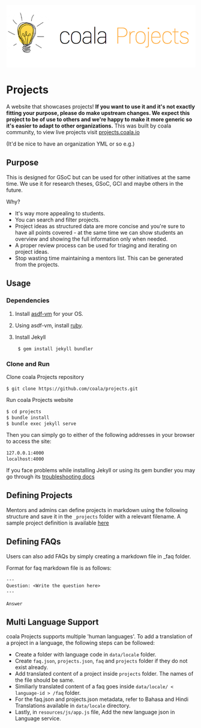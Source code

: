 <p align="center"><img src="screenshots/header.png"></p>

# Projects

A website that showcases projects! **If you want to use it and it's not exactly
fitting your purpose, please do make upstream changes. We expect this project
to be of use to others and we're happy to make it more generic so it's easier
to adapt to other organizations.** This was built by coala community, to view
live projects visit [projects.coala.io](https://projects.coala.io)

(It'd be nice to have an organization YML or so e.g.)

## Purpose

This is designed for GSoC but can be used for other initiatives at the same
time. We use it for research theses, GSoC, GCI and maybe others in the future.

Why?

- It's way more appealing to students.
- You can search and filter projects.
- Project ideas as structured data are more concise and you're sure to have all
  points covered - at the same time we can show students an overview and showing
  the full information only when needed.
- A proper review process can be used for triaging and iterating on project
  ideas.
- Stop wasting time maintaining a mentors list. This can be generated from the
  projects.

## Usage

### Dependencies

1. Install [asdf-vm](https://asdf-vm.github.io/asdf/#/core-manage-asdf-vm) for your OS.
2. Using asdf-vm, install [ruby](https://github.com/asdf-vm/asdf-ruby).
3. Install Jekyll

        $ gem install jekyll bundler

### Clone and Run

Clone coala Projects repository

    $ git clone https://github.com/coala/projects.git

Run coala Projects website

    $ cd projects
    $ bundle install
    $ bundle exec jekyll serve

Then you can simply go to either of the following addresses in your browser to access the site:

    127.0.0.1:4000
    localhost:4000

If you face problems while installing Jekyll or using its gem bundler you may go through its [troubleshooting docs](https://jekyllrb.com/docs/troubleshooting/)

## Defining Projects

Mentors and admins can define projects in markdown using the following structure and save it in the ``_projects`` folder with a relevant filename.
A sample project definition is available [here](https://github.com/coala/projects/blob/master/_projects/example.md)

## Defining FAQs

Users can also add FAQs by simply creating a markdown file in _faq folder.

Format for faq markdown file is as follows:
```
---
Question: <Write the question here>
---

Answer
```

## Multi Language Support

coala Projects supports multiple 'human languages'. To add a translation of a project
in a language, the following steps can be followed:

- Create a folder with language code in ```data/locale``` folder.
- Create ```faq.json```, ```projects.json```, ```faq``` and ```projects``` folder
if they do not exist already.
- Add translated content of a project inside ```projects``` folder. The names of the
file should be same.
- Similiarly translated content of a faq goes inside ```data/locale/ < language-id > /faq```
folder.
- For the faq.json and projects.json metadata, refer to Bahasa and Hindi
Translations available in ```data/locale``` directory.
- Lastly, in ```resources/js/app.js``` file, Add the new language json in Language service.
